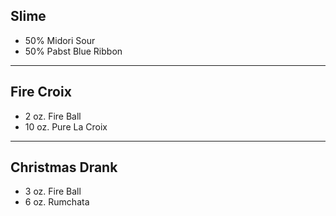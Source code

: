 
<!-- TODO: jsond recipe metadata -->

## Slime

<!-- TODO: Description -->

- 50% Midori Sour
- 50% Pabst Blue Ribbon

---

## Fire Croix

<!-- TODO: Description -->

- 2 oz. Fire Ball
- 10 oz. Pure La Croix

---

## Christmas Drank

<!-- TODO: Description -->

- 3 oz. Fire Ball
- 6 oz. Rumchata
